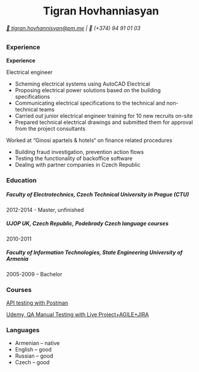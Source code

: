 <div align="center"> 
<h1><b> Tigran Hovhanniasyan</b></h1>
</div>

###### [📧 tigran.hovhannisyan@pm.me](mailto:tigran.hovhannisyan@pm.me) | 📱 (+374) 94 91 01 03

### __Experience__

__Experience__

Electrical engineer

* Scheming electrical systems using AutoCAD Electrical  
* Proposing electrical power solutions based on the building specifications 
* Communicating electrical specifications to the technical and non-technical teams
* Carried out junior electrical engineer training for 10 new recruits on-site
* Prepared technical electrical drawings and submitted them for approval from the project consultants

Worked at “Ginosi apartels & hotels“ on finance related procedures

* Building fraud investigation, prevention action flows
* Testing the functionality of backoffice software
* Dealing with partner companies in Czech Republic

### __Education__

##### Faculty of Electrotechnics, Czech Technical University in Prague (CTU)
2012-2014 - Master, unfinished

##### UJOP UK, Czech Republic, Podebrady Czech language courses
2010-2011

##### Faculty of Information Technologies, State Engineering University of Armenia 
2005-2009 – Bachelor

### __Courses__

[API testing with Postman](https://www.postman.com/orbital-module-technologist-41037412/workspace/tester/collection/20907995-f5aa5053-043d-4aa0-8d3b-e4e9d73630ed?action=share&creator=20907995)

[Udemy, QA Manual Testing with Live Project+AGILE+JIRA](https://www.udemy.com/course/specialize-in-software-testing-with-real-examples-agile-jira/)

### __Languages__

* Armenian – native
* English – good
* Russian – good
* Czech – good
